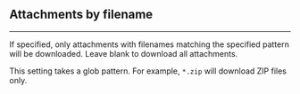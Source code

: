 ## Attachments by filename

---

If specified, only attachments with filenames matching the specified pattern will be downloaded. Leave blank to download all attachments.

This setting takes a glob pattern. For example, `*.zip` will download ZIP files only.
